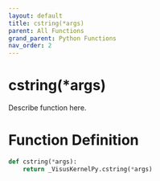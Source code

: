 ```yaml
---
layout: default
title: cstring(*args)
parent: All Functions
grand_parent: Python Functions
nav_order: 2
---
```


# cstring(*args)

Describe function here.

# Function Definition

```python
def cstring(*args):
    return _VisusKernelPy.cstring(*args)
```